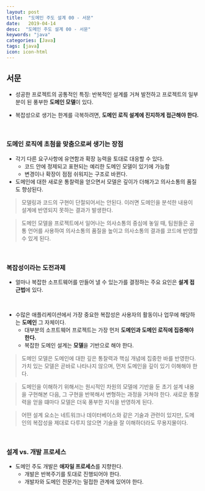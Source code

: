 ```yaml
---
layout: post
title:  "도메인 주도 설계 00 - 서문"
date:   2019-04-14
desc:  "도메인 주도 설계 00 - 서문"
keywords: "java"
categories: [Java]
tags: [java]
icon: icon-html
---
```


## 서문

* 성공한 프로젝트의 공통적인 특징: 반복적인 설계를 거쳐 발전하고 프로젝트의 일부분이 된 풍부한 **도메인 모델**이 있다.

* 복잡성으로 생기는 한계를 극복하려면, **도메인 로직 설계에 진지하게 접근해야 한다.**

<br>

### 도메인 로직에 초첨을 맞춤으로써 생기는 장점

* 각기 다른 요구사항에 유연함과 확장 능력을 토대로 대응할 수 있다.
  * 코드 안에 정제되고 표현되는 예리한 도메인 모델이 있기에 가능함
  * 변경이나 확장이 점점 쉬워지는 구조로 바뀐다.
* 도메인에 대한 새로운 통찰력을 얻으면서 모델은 깊이가 더해가고 의사소통의 품질도 향상된다.

> 모델링과 코드의 구현이 단절되어서는 안된다. 이러면 도메인을 분석한 내용이 설계에 반영되지 못하는 결과가 발생한다.

> 도메인 모델을 프로젝트에서 일어나는 의사소통의 중심에 놓일 때, 팀원들은 공통 언어를 사용하여 의사소통의 품질을 높이고 의사소통의 결과를 코드에 반영할 수 있게 된다.

<br>

### 복잡성이라는 도전과제

* 얼마나 복잡한 소프트웨어를 만들어 낼 수 있는가를 결정하는 주요 요인은 **설계 접근법**에 있다.

<br>

* 수많은 애플리케이션에서 가장 중요한 복잡성은 사용자의 활동이나 업무에 해당하는 **도메인** 그 자체이다.
  * 대부분의 소프트웨어 프로젝트는 가장 먼저 **도메인과 도메인 로직에 집중해야 한다.**
  * 복잡한 도메인 설계는 **모델**을 기반으로 해야 한다.

> 도메인 모델은 도메인에 대한 깊은 통찰력과 핵심 개념에 집중한 바를 반영한다. 가치 있는 모델은 곧바로 나타나지 않으며, 먼저 도메인을 깊이 있기 이해해야 한다.

> 도메인을 이해하기 위해서는 원시적인 차원의 모델에 기반을 둔 초기 설계 내용을 구현해본 다음, 그 구현을 반복해서 변형하는 과정을 거쳐야 한다. 새로운 통찰력을 얻을 떄마다 모델은 더욱 풍부한 지식을 반영하게 된다.

> 어떤 설계 요소는 네트워크나 데이터베이스와 같은 기술과 관련이 있지만, 도메인의 복잡성을 제대로 다루지 않으면 기술을 잘 이해하더라도 무용지물이다.

<br>

### 설계 vs. 개발 프로세스

* 도메인 주도 개발은 **애자일 프로세스**를 지향한다.
  * 개발은 반복주기를 토대로 진행되어야 한다.
  * 개발자와 도메인 전문가는 밀접한 관계에 있어야 한다.

